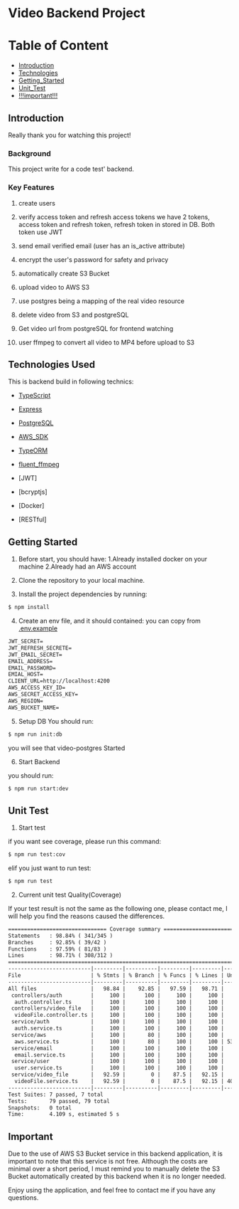 # Video Backend Project

# Table of Content

- [Introduction](#introduction)
- [Technologies](#technologies-used)
- [Getting_Started](#getting-started)
- [Unit_Test](#unit-test)
- [!!!important!!!](#important)

## Introduction

Really thank you for watching this project!

### Background

This project write for a code test' backend.

### Key Features

1. create users

2. verify access token and refresh access tokens
   we have 2 tokens, access token and refresh token, refresh token in stored in DB.
   Both token use JWT

3. send email verified email (user has an is_active attribute)

4. encrypt the user's password for safety and privacy

5. automatically create S3 Bucket

6. upload video to AWS S3

7. use postgres being a mapping of the real video resource

8. delete video from S3 and postgreSQL

9. Get video url from postgreSQL for frontend watching

10. user ffmpeg to convert all video to MP4 before upload to S3

## Technologies Used

This is backend build in following technics:

- [TypeScript](https://github.com/microsoft/TypeScript)

- [Express](https://github.com/expressjs/express)

- [PostgreSQL](https://github.com/postgres/postgres)

- [AWS_SDK](https://github.com/aws/aws-sdk)

- [TypeORM](https://github.com/typeorm/typeorm)

- [fluent_ffmpeg](https://github.com/fluent-ffmpeg/node-fluent-ffmpeg)

- [JWT]

- [bcryptjs]

- [Docker]

- [RESTful]

## Getting Started

1. Before start, you should have:
   1.Already installed docker on your machine
   2.Already had an AWS account

2. Clone the repository to your local machine.

3. Install the project dependencies by running:

```bash
$ npm install
```

4. Create an env file, and it should contained:
   you can copy from [.env.example]('/.env.example')

```txt
JWT_SECRET=
JWT_REFRESH_SECRETE=
JWT_EMAIL_SECRET=
EMAIL_ADDRESS=
EMAIL_PASSWORD=
EMIAL_HOST=
CLIENT_URL=http://localhost:4200
AWS_ACCESS_KEY_ID=
AWS_SECRET_ACCESS_KEY=
AWS_REGION=
AWS_BUCKET_NAME=
```

5. Setup DB
   You should run:

```bash
$ npm run init:db
```

you will see that video-postgres Started

6. Start Backend

you should run:

```bash
$ npm run start:dev
```

## Unit Test

1. Start test

if you want see coverage, please run this command:

```bash
$ npm run test:cov
```

elif you just want to run test:

```bash
$ npm run test
```

2. Current unit test Quality(Coverage)

If your test result is not the same as the following one, please contact me, I will help
you find the reasons caused the differences.

```txt
=============================== Coverage summary ===============================
Statements   : 98.84% ( 341/345 )
Branches     : 92.85% ( 39/42 )
Functions    : 97.59% ( 81/83 )
Lines        : 98.71% ( 308/312 )
================================================================================
--------------------------|---------|----------|---------|---------|-------------------
File                      | % Stmts | % Branch | % Funcs | % Lines | Uncovered Line #s
--------------------------|---------|----------|---------|---------|-------------------
All files                 |   98.84 |    92.85 |   97.59 |   98.71 |
 controllers/auth         |     100 |      100 |     100 |     100 |
  auth.controller.ts      |     100 |      100 |     100 |     100 |
 controllers/video_file   |     100 |      100 |     100 |     100 |
  videoFile.controller.ts |     100 |      100 |     100 |     100 |
 service/auth             |     100 |      100 |     100 |     100 |
  auth.service.ts         |     100 |      100 |     100 |     100 |
 service/aws              |     100 |       80 |     100 |     100 |
  aws.service.ts          |     100 |       80 |     100 |     100 | 53
 service/email            |     100 |      100 |     100 |     100 |
  email.service.ts        |     100 |      100 |     100 |     100 |
 service/user             |     100 |      100 |     100 |     100 |
  user.service.ts         |     100 |      100 |     100 |     100 |
 service/video_file       |   92.59 |        0 |    87.5 |   92.15 |
  videoFile.service.ts    |   92.59 |        0 |    87.5 |   92.15 | 40,61,68,73
--------------------------|---------|----------|---------|---------|-------------------
Test Suites: 7 passed, 7 total
Tests:       79 passed, 79 total
Snapshots:   0 total
Time:        4.109 s, estimated 5 s
```

## Important

Due to the use of AWS S3 Bucket service in this backend application, it is important to note that this service is not free. Although the costs are minimal over a short period, I must remind you to manually delete the S3 Bucket automatically created by this backend when it is no longer needed.

Enjoy using the application, and feel free to contact me if you have any questions.
